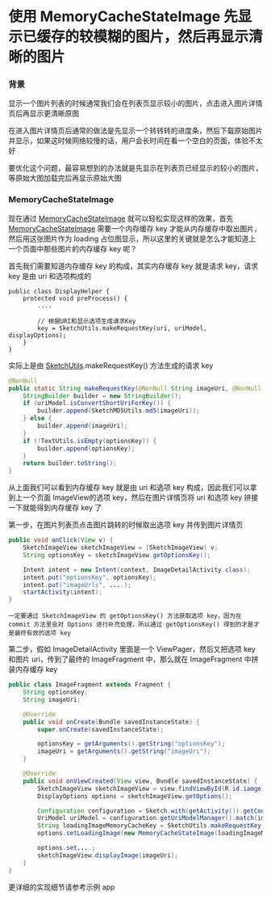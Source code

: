 # 使用 MemoryCacheStateImage 先显示已缓存的较模糊的图片，然后再显示清晰的图片

### 背景

显示一个图片列表的时候通常我们会在列表页显示较小的图片，点击进入图片详情页后再显示更清晰原图

在进入图片详情页后通常的做法是先显示一个转转转的进度条，然后下载原始图片并显示，如果这时候网络较慢的话，用户会长时间在看一个空白的页面，体验不太好

要优化这个问题，最容易想到的办法就是先显示在列表页已经显示的较小的图片，等原始大图加载完后再显示原始大图

### MemoryCacheStateImage

现在通过 [MemoryCacheStateImage] 就可以轻松实现这样的效果，首先 [MemoryCacheStateImage] 需要一个内存缓存 key 才能从内存缓存中取出图片，然后用这张图片作为 loading 占位图显示，所以这里的关键就是怎么才能知道上一个页面中那些图片的内存缓存 key 呢？

首先我们需要知道内存缓存 key 的构成，其实内存缓存 key 就是请求 key，请求 key 是由 uri 和选项构成的

```
public class DisplayHelper {
    protected void preProcess() {
        ....

        // 根据URI和显示选项生成请求Key
        key = SketchUtils.makeRequestKey(uri, uriModel, displayOptions);
    }
}
```

实际上是由 [SketchUtils].makeRequestKey() 方法生成的请求 key

```java
@NonNull
public static String makeRequestKey(@NonNull String imageUri, @NonNull UriModel uriModel, @NonNull String optionsKey) {
    StringBuilder builder = new StringBuilder();
    if (uriModel.isConvertShortUriForKey()) {
        builder.append(SketchMD5Utils.md5(imageUri));
    } else {
        builder.append(imageUri);
    }
    if (!TextUtils.isEmpty(optionsKey)) {
        builder.append(optionsKey);
    }
    return builder.toString();
}
```

从上面我们可以看到内存缓存 key 就是由 uri 和选项 key 构成，因此我们可以拿到上一个页面 ImageView的选项 key，然后在图片详情页将 uri 和选项 key 拼接一下就能得到内存缓存 key 了

第一步，在图片列表页点击图片跳转的时候取出选项 key 并传到图片详情页

```java
public void onClick(View v) {
    SketchImageView sketchImageView = (SketchImageView) v;
    String optionsKey = sketchImageView.getOptionsKey();

    Intent intent = new Intent(context, ImageDetailActivity.class);
    intent.put("optionsKey", optionsKey);
    intent.put("imageUrls", ....);
    startActivity(intent);
}
```
`一定要通过 SketchImageView 的 getOptionsKey() 方法获取选项 key，因为在 commit 方法里会对 Options 进行补充处理，所以通过 getOptionsKey() 得到的才是才是最终有效的选项 key`

第二步，假如 ImageDetailActivity 里面是一个 ViewPager，然后又把选项 key 和图片 uri，传到了最终的 ImageFragment 中，那么就在 ImageFragment 中拼装内存缓存 key
```java
public class ImageFragment extends Fragment {
    String optionsKey;
    String imageUri;

    @Override
    public void onCreate(Bundle savedInstanceState) {
        super.onCreate(savedInstanceState);  

        optionsKey = getArguments().getString("optionsKey");
        imageUri = getArguments().getString("imageUri");
    }

    @Override
    public void onViewCreated(View view, Bundle savedInstanceState) {
        SketchImageView sketchImageView = view.findViewById(R.id.iamge);
        DisplayOptions options = sketchImageView.getOptions();

        Configuration configuration = Sketch.with(getActivity()).getConfiguration();
        UriModel uriModel = configuration.getUriModelManager().match(imageUri);
        String loadingImageMemoryCacheKey = SketchUtils.makeRequestKey(imageUri, uriModel, optionsKey);       
        options.setLoadingImage(new MemoryCacheStateImage(loadingImageMemoryCacheKey, null));

        options.set....;
        sketchImageView.displayImage(imageUri);
    }
}
```

更详细的实现细节请参考示例 app

[MemoryCacheStateImage]: ../../sketch/src/main/java/me/xiaopan/sketch/state/MemoryCacheStateImage.java
[SketchUtils]: ../../sketch/src/main/java/me/xiaopan/sketch/util/SketchUtils.java
